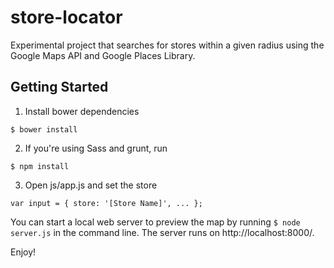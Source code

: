 # store-locator

Experimental project that searches for stores within a given radius using the Google Maps API and Google Places Library. 

## Getting Started

  1. Install bower dependencies 

  ```$ bower install```
  
  2. If you're using Sass and grunt, run 

  ```$ npm install```
  
  3. Open js/app.js and set the store

  ```var input = { store: '[Store Name]', ... };```
	
You can start a local web server to preview the map by running ```$ node server.js``` in the command line.
The server runs on http://localhost:8000/.
	
	
Enjoy!
